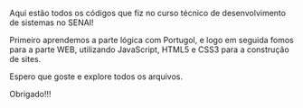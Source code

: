 Aqui estão todos os códigos que fiz no curso técnico de desenvolvimento de sistemas no SENAI!

Primeiro aprendemos a parte lógica com Portugol, e logo em seguida fomos para a parte WEB, utilizando JavaScript, HTML5 e CSS3 para a construção de sites.

Espero que goste e explore todos os arquivos.

Obrigado!!!
